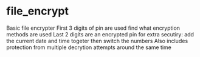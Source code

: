 # file_encrypt
Basic file encrypter
First 3 digits of pin are used find what encryption methods are used 
Last 2 digits are an encrypted pin for extra secutiry: add the current date and time togeter then switch the numbers
Also includes protection from multiple decrytion attempts around the same time
